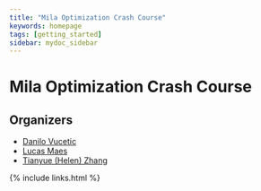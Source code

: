 ```yaml
---
title: "Mila Optimization Crash Course"
keywords: homepage
tags: [getting_started]
sidebar: mydoc_sidebar
---
```


# Mila Optimization Crash Course

## Organizers
- [Danilo Vucetic](https://scholar.google.com/citations?user=8ULqzpMAAAAJ&hl=en)
- [Lucas Maes](https://lucas-maes.github.io/)
- [Tianyue (Helen) Zhang](https://tianyuehz.github.io/)

{% include links.html %}
